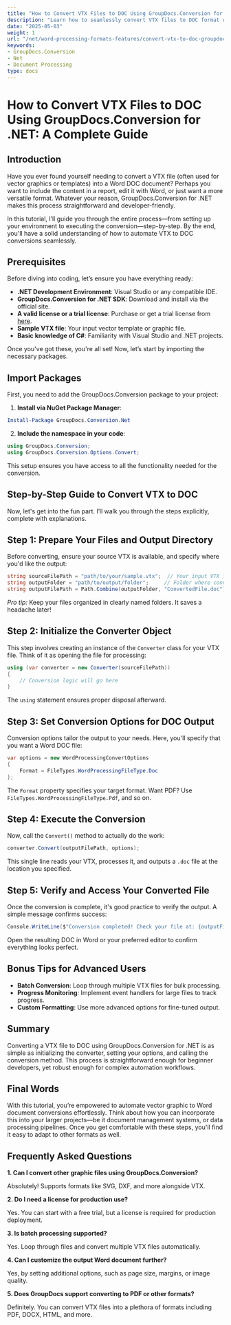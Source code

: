 ```yaml
---
title: "How to Convert VTX Files to DOC Using GroupDocs.Conversion for .NET&#58; A Complete Guide"
description: "Learn how to seamlessly convert VTX files to DOC format using GroupDocs.Conversion for .NET with this comprehensive guide. Discover setup, implementation, and best practices."
date: "2025-05-03"
weight: 1
url: "/net/word-processing-formats-features/convert-vtx-to-doc-groupdocs-conversion-dotnet/"
keywords:
- GroupDocs.Conversion
- Net
- Document Processing
type: docs
---
```

# How to Convert VTX Files to DOC Using GroupDocs.Conversion for .NET: A Complete Guide

## Introduction

Have you ever found yourself needing to convert a VTX file (often used for vector graphics or templates) into a Word DOC document? Perhaps you want to include the content in a report, edit it with Word, or just want a more versatile format. Whatever your reason, GroupDocs.Conversion for .NET makes this process straightforward and developer-friendly. 

In this tutorial, I’ll guide you through the entire process—from setting up your environment to executing the conversion—step-by-step. By the end, you'll have a solid understanding of how to automate VTX to DOC conversions seamlessly.

## Prerequisites

Before diving into coding, let’s ensure you have everything ready:

- **.NET Development Environment**: Visual Studio or any compatible IDE.
- **GroupDocs.Conversion for .NET SDK**: Download and install via the official site.
- **A valid license or a trial license**: Purchase or get a trial license from [here](https://releases.groupdocs.com/conversion/net/).
- **Sample VTX file**: Your input vector template or graphic file.
- **Basic knowledge of C#**: Familiarity with Visual Studio and .NET projects.

Once you've got these, you're all set! Now, let’s start by importing the necessary packages.

## Import Packages

First, you need to add the GroupDocs.Conversion package to your project:

1. **Install via NuGet Package Manager**:

```powershell
Install-Package GroupDocs.Conversion.Net
```

2. **Include the namespace in your code**:

```csharp
using GroupDocs.Conversion;
using GroupDocs.Conversion.Options.Convert;
```

This setup ensures you have access to all the functionality needed for the conversion.

## Step-by-Step Guide to Convert VTX to DOC

Now, let's get into the fun part. I’ll walk you through the steps explicitly, complete with explanations.

## Step 1: Prepare Your Files and Output Directory

Before converting, ensure your source VTX is available, and specify where you'd like the output:

```csharp
string sourceFilePath = "path/to/your/sample.vtx";  // Your input VTX file
string outputFolder = "path/to/output/folder";     // Folder where converted file will be saved
string outputFilePath = Path.Combine(outputFolder, "ConvertedFile.doc");
```

*Pro tip:* Keep your files organized in clearly named folders. It saves a headache later!

## Step 2: Initialize the Converter Object

This step involves creating an instance of the `Converter` class for your VTX file. Think of it as opening the file for processing:

```csharp
using (var converter = new Converter(sourceFilePath))
{
    // Conversion logic will go here
}
```

The `using` statement ensures proper disposal afterward.

## Step 3: Set Conversion Options for DOC Output

Conversion options tailor the output to your needs. Here, you'll specify that you want a Word DOC file:

```csharp
var options = new WordProcessingConvertOptions
{
    Format = FileTypes.WordProcessingFileType.Doc
};
```

The `Format` property specifies your target format. Want PDF? Use `FileTypes.WordProcessingFileType.Pdf`, and so on.

## Step 4: Execute the Conversion

Now, call the `Convert()` method to actually do the work:

```csharp
converter.Convert(outputFilePath, options);
```

This single line reads your VTX, processes it, and outputs a `.doc` file at the location you specified.

## Step 5: Verify and Access Your Converted File

Once the conversion is complete, it's good practice to verify the output. A simple message confirms success:

```csharp
Console.WriteLine($"Conversion completed! Check your file at: {outputFilePath}");
```

Open the resulting DOC in Word or your preferred editor to confirm everything looks perfect.

## Bonus Tips for Advanced Users

- **Batch Conversion**: Loop through multiple VTX files for bulk processing.
- **Progress Monitoring**: Implement event handlers for large files to track progress.
- **Custom Formatting**: Use more advanced options for fine-tuned output.

## Summary

Converting a VTX file to DOC using GroupDocs.Conversion for .NET is as simple as initializing the converter, setting your options, and calling the conversion method. This process is straightforward enough for beginner developers, yet robust enough for complex automation workflows.

## Final Words

With this tutorial, you’re empowered to automate vector graphic to Word document conversions effortlessly. Think about how you can incorporate this into your larger projects—be it document management systems, or data processing pipelines. Once you get comfortable with these steps, you'll find it easy to adapt to other formats as well.

## Frequently Asked Questions

**1. Can I convert other graphic files using GroupDocs.Conversion?**
  
Absolutely! Supports formats like SVG, DXF, and more alongside VTX.

**2. Do I need a license for production use?**  

Yes. You can start with a free trial, but a license is required for production deployment.

**3. Is batch processing supported?**  

Yes. Loop through files and convert multiple VTX files automatically.

**4. Can I customize the output Word document further?**  

Yes, by setting additional options, such as page size, margins, or image quality.

**5. Does GroupDocs support converting to PDF or other formats?**  

Definitely. You can convert VTX files into a plethora of formats including PDF, DOCX, HTML, and more.
